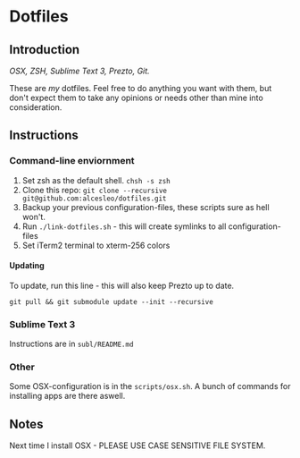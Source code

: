 # Dotfiles

## Introduction

*OSX, ZSH, Sublime Text 3, Prezto, Git.*

These are *my* dotfiles. Feel free to do anything you want with them,
but don't expect them to take any opinions or needs other than mine into consideration.

## Instructions

### Command-line enviornment

1. Set zsh as the default shell. `chsh -s zsh`
2. Clone this repo: `git clone --recursive git@github.com:alcesleo/dotfiles.git`
3. Backup your previous configuration-files, these scripts sure as hell won't.
4. Run `./link-dotfiles.sh` - this will create symlinks to all configuration-files
5. Set iTerm2 terminal to xterm-256 colors

#### Updating

To update, run this line - this will also keep Prezto up to date.

    git pull && git submodule update --init --recursive

### Sublime Text 3

Instructions are in `subl/README.md`

### Other

Some OSX-configuration is in the `scripts/osx.sh`.
A bunch of commands for installing apps are there aswell.

## Notes

Next time I install OSX - PLEASE USE CASE SENSITIVE FILE SYSTEM.
